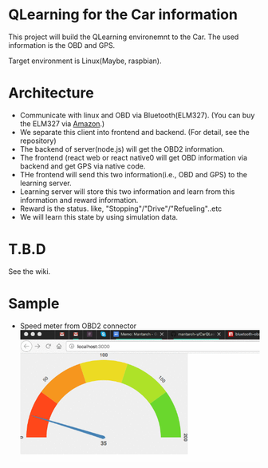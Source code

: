 # QLearning for the Car information

This project will build the QLearning environemnt to the Car. The used information
is the OBD and GPS.

Target environment is Linux(Maybe, raspbian).

# Architecture

 * Communicate with linux and OBD via Bluetooth(ELM327).
   (You can buy the ELM327 via [Amazon](https://www.amazon.com/gp/product/B0746H9Y9Z/).)
 * We separate this client into frontend and backend. (For detail, see the repository)
 * The backend of server(node.js) will get the OBD2 information.
 * The frontend (react web or react native0 will get OBD information via backend and get GPS via native code.
 * THe frontend will send this two information(i.e., OBD and GPS) to the learning server.
 * Learning server will store this two information and learn from this information and reward information.
 * Reward is the status. like, "Stopping"/"Drive"/"Refueling"..etc
 * We will learn this state by using simulation data.

# T.B.D

 See the wiki.

# Sample

 * Speed meter from OBD2 connector
 ![Image of Speed meter](https://github.com/mantaroh-y/CarQLearning/blob/master/images/speedmeter.gif)
